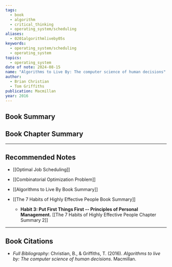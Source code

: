 ```yaml
---
tags:
  - book
  - algorithm
  - critical_thinking
  - operating_system/scheduling
aliases:
  - 0201algorithmliveby05s
keywords:
  - operating_system/scheduling
  - operating_system
topics:
  - operating_system
date of note: 2024-08-15
name: "Algorithms to Live By: The computer science of human decisions"
author:
  - Brian Christian
  - Tom Griffiths
publication: Macmillan
year: 2016
---
```


## Book Summary



## Book Chapter Summary





-----------
##  Recommended Notes


- [[Optimal Job Scheduling]]
- [[Combinatorial Optimization Problem]]


- [[Algorithms to Live By Book Summary]]
- [[The 7 Habits of Highly Effective People Book Summary]]
	- **Habit 3: Put First Things First -- Principles of Personal Management.**  [[The 7 Habits of Highly Effective People Chapter Summary 2]] 



----------
## Book Citations

- *Full Bibliography*: Christian, B., & Griffiths, T. (2016). _Algorithms to live by: The computer science of human decisions_. Macmillan.

